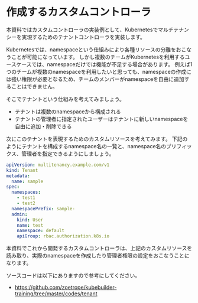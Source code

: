# 作成するカスタムコントローラ

本資料ではカスタムコントローラの実装例として、Kubernetesでマルチテナンシーを実現するためのテナントコントローラを実装します。

Kubernetesでは、namespaceという仕組みにより各種リソースの分離をおこなうことが可能になっています。
しかし複数のチームがKubernetesを利用するユースケースでは、namespaceだけでは機能が不足する場合があります。
例えば1つのチームが複数のnamespaceを利用したいと思っても、namespaceの作成には強い権限が必要となるため、チームのメンバーがnamespaceを自由に追加することはできません。

そこでテナントという仕組みを考えてみましょう。
- テナントは複数のnamespaceから構成される
- テナントの管理者に指定されたユーザーはテナントに新しいnamespaceを自由に追加・削除できる

次にこのテナントを表現するためのカスタムリソースを考えてみます。
下記のようにテナントを構成するnamespace名の一覧と、namespace名のプリフィックス、管理者を指定できるようにしましょう。

```yaml
apiVersion: multitenancy.example.com/v1
kind: Tenant
metadata:
  name: sample
spec:
  namespaces:
    - test1
    - test2
  namespacePrefix: sample-
  admin:
    kind: User
    name: test
    namespace: default
    apiGroup: rbac.authorization.k8s.io
```

本資料でこれから開発するカスタムコントローラは、上記のカスタムリソースを読み取り、実際のnamespaceを作成したり管理者権限の設定をおこなうことになります。

ソースコードは以下にありますので参考にしてください。

- https://github.com/zoetrope/kubebuilder-training/tree/master/codes/tenant
